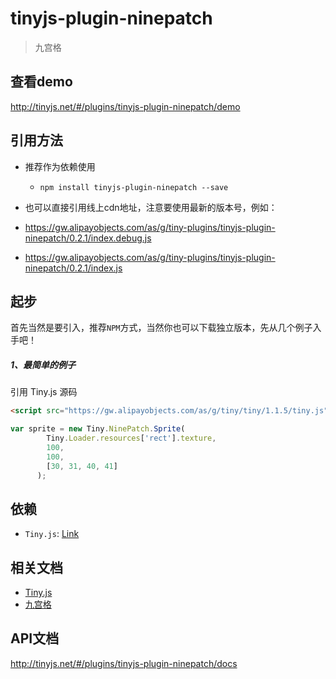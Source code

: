# tinyjs-plugin-ninepatch

> 九宫格

## 查看demo

http://tinyjs.net/#/plugins/tinyjs-plugin-ninepatch/demo

## 引用方法

- 推荐作为依赖使用

  - `npm install tinyjs-plugin-ninepatch --save`

- 也可以直接引用线上cdn地址，注意要使用最新的版本号，例如：

 - https://gw.alipayobjects.com/as/g/tiny-plugins/tinyjs-plugin-ninepatch/0.2.1/index.debug.js
 - https://gw.alipayobjects.com/as/g/tiny-plugins/tinyjs-plugin-ninepatch/0.2.1/index.js

## 起步
首先当然是要引入，推荐`NPM`方式，当然你也可以下载独立版本，先从几个例子入手吧！

##### 1、最简单的例子

引用 Tiny.js 源码
``` html
<script src="https://gw.alipayobjects.com/as/g/tiny/tiny/1.1.5/tiny.js"></script>
```

``` js
var sprite = new Tiny.NinePatch.Sprite(
        Tiny.Loader.resources['rect'].texture,
        100,
        100,
        [30, 31, 40, 41]
      );
```
## 依赖
- `Tiny.js`: [Link](http://tinyjs.net/#/docs/api)

## 相关文档
- [Tiny.js](http://tinyjs.net/#/docs/api)
- [九宫格](http://developer.egret.com/cn/2d/bitmapTexture/scale9Grid)

## API文档
http://tinyjs.net/#/plugins/tinyjs-plugin-ninepatch/docs
